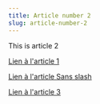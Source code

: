 ```yaml
---
title: Article number 2
slug: article-number-2
---
```


This is article 2

[Lien à l'article 1](c/ategory1/article1.md)

[Lien à l'article Sans slash](/category1/article1.md)

[Lien à l'article 3](article3.md)
